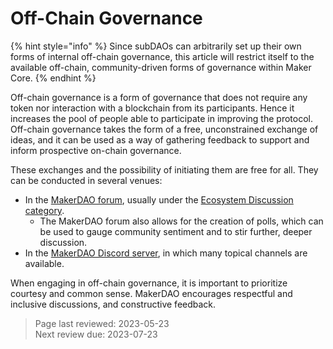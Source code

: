 # Off-Chain Governance

{% hint style="info" %}
Since subDAOs can arbitrarily set up their own forms of internal off-chain governance, this article will restrict itself to the available off-chain, community-driven forms of governance within Maker Core.
{% endhint %}

Off-chain governance is a form of governance that does not require any token nor interaction with a blockchain from its participants. Hence it increases the pool of people able to participate in improving the protocol. Off-chain governance takes the form of a free, unconstrained exchange of ideas, and it can be used as a way of gathering feedback to support and inform prospective on-chain governance.

These exchanges and the possibility of initiating them are free for all. They can be conducted in several venues:

- In the [MakerDAO forum](forum.makerdao.com/), usually under the [Ecosystem Discussion category](https://forum.makerdao.com/c/ecosystem-discussions/89).
	- The MakerDAO forum also allows for the creation of polls, which can be used to gauge community sentiment and to stir further, deeper discussion.
- In the [MakerDAO Discord server](https://discord.gg/RBRumCpEDH), in which many topical channels are available.

When engaging in off-chain governance, it is important to prioritize courtesy and common sense. MakerDAO encourages respectful and inclusive discussions, and constructive feedback.


>Page last reviewed: 2023-05-23  
>Next review due: 2023-07-23  
